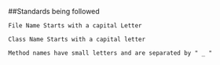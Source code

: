##Standards being followed

    File Name Starts with a capital Letter
    
    Class Name Starts with a capital letter
    
    Method names have small letters and are separated by " _ " 
